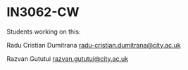 # IN3062-CW

Students working on this:

Radu Cristian Dumitrana
radu-cristian.dumitrana@city.ac.uk

Razvan Gututui
razvan.gututui@city.ac.uk
